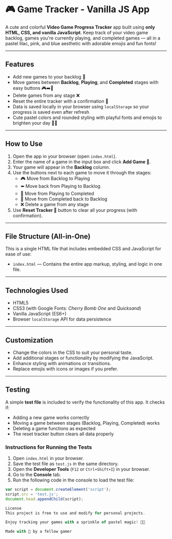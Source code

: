 # 🎮 Game Tracker - Vanilla JS App

A cute and colorful **Video Game Progress Tracker** app built using **only HTML, CSS, and vanilla JavaScript**. Keep track of your video game backlog, games you're currently playing, and completed games — all in a pastel lilac, pink, and blue aesthetic with adorable emojis and fun fonts!

---

## Features

- Add new games to your backlog 🎲
- Move games between **Backlog**, **Playing**, and **Completed** stages with easy buttons 🎮➡️🏁
- Delete games from any stage ❌
- Reset the entire tracker with a confirmation 🔄
- Data is saved locally in your browser using `localStorage` so your progress is saved even after refresh
- Cute pastel colors and rounded styling with playful fonts and emojis to brighten your day 🌸💖

---

## How to Use

1. Open the app in your browser (open `index.html`).
2. Enter the name of a game in the input box and click **Add Game 💾**.
3. Your game will appear in the **Backlog** column.
4. Use the buttons next to each game to move it through the stages:
   - 🎮 Move from Backlog to Playing
   - ⬅️ Move back from Playing to Backlog
   - 🏁 Move from Playing to Completed
   - 🔁 Move from Completed back to Backlog
   - ❌ Delete a game from any stage
5. Use **Reset Tracker 🔄** button to clear all your progress (with confirmation).

---

## File Structure (All-in-One)

This is a single HTML file that includes embedded CSS and JavaScript for ease of use:

- `index.html` — Contains the entire app markup, styling, and logic in one file.

---

## Technologies Used

- HTML5
- CSS3 (with Google Fonts: *Cherry Bomb One* and *Quicksand*)
- Vanilla JavaScript (ES6+)
- Browser `localStorage` API for data persistence

---

## Customization

- Change the colors in the CSS to suit your personal taste.
- Add additional stages or functionality by modifying the JavaScript.
- Enhance styling with animations or transitions.
- Replace emojis with icons or images if you prefer.

---

## Testing

A simple **test file** is included to verify the functionality of this app. It checks if:

- Adding a new game works correctly
- Moving a game between stages (Backlog, Playing, Completed) works
- Deleting a game functions as expected
- The reset tracker button clears all data properly

### Instructions for Running the Tests

1. Open `index.html` in your browser.
2. Save the test file as `test.js` in the same directory.
3. Open the **Developer Tools** (`F12` or `Ctrl+Shift+I`) in your browser.
4. Go to the **Console** tab.
5. Run the following code in the console to load the test file:

```javascript
var script = document.createElement('script');
script.src = 'test.js';
document.head.appendChild(script);

License
This project is free to use and modify for personal projects.

Enjoy tracking your games with a sprinkle of pastel magic! 🌈✨

Made with 💜 by a fellow gamer